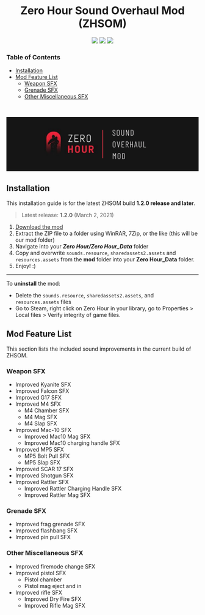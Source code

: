 <h1 align="center">Zero Hour Sound Overhaul Mod (ZHSOM) </h1>
<p align="center">
  <img src="https://img.shields.io/badge/MAINTAINED-YES-orange?style=for-the-badge">
  <img src="https://img.shields.io/badge/LICENSE-MIT-blue?style=for-the-badge">
  <img src="https://img.shields.io/github/issues/VaughnValle/zhsom?style=for-the-badge">
</p>

### Table of Contents 
- [Installation](#installation)
- [Mod Feature List](#mod-feature-list)
  - [Weapon SFX](#weapon-sfx)
  - [Grenade SFX](#grenade-sfx)
  - [Other Miscellaneous SFX](#other-miscellaneous-sfx)

<br />

[![ZHSOM](https://raw.githubusercontent.com/VaughnValle/demo/master/zhsom_header.png "ZHSOM Header")](https://store.steampowered.com/app/1359090/Zero_Hour)

## Installation

This installation guide is for the latest ZHSOM build **1.2.0 release and later**.

> Latest release: **1.2.0** (March 2, 2021)

1. [Download the mod](https://github.com/VaughnValle/zhsom/releases/download/v1.2.0/v1.2.0.zip)
2. Extract the ZIP file to a folder using WinRAR, 7Zip, or the like (this will be our mod folder)
3. Navigate into your ***Zero Hour/Zero Hour_Data*** folder
4. Copy and overwrite `sounds.resource`, `sharedassets2.assets` and `resources.assets` from the **mod** folder into your **Zero Hour_Data** folder.
5. Enjoy! :)

---
To **uninstall** the mod:
- Delete the `sounds.resource`, `sharedassets2.assets`, and `resources.assets` files
- Go to Steam, right click on Zero Hour in your library, go to Properties > Local files > Verify integrity of game files.

## Mod Feature List

This section lists the included sound improvements in the current build of ZHSOM.

### Weapon SFX

- Improved Kyanite SFX
- Improved Falcon SFX
- Improved G17 SFX
- Improved M4 SFX
  - M4 Chamber SFX
  - M4 Mag SFX
  - M4 Slap SFX
- Improved Mac-10 SFX
  - Improved Mac10 Mag SFX
  - Improved Mac10 charging handle SFX
- Improved MP5 SFX
  - MP5 Bolt Pull SFX
  - MP5 Slap SFX
- Improved SCAR 17 SFX
- Improved Shotgun SFX
- Improved Rattler SFX
  - Improved Rattler Charging Handle SFX
  - Improved Rattler Mag SFX

### Grenade SFX
- Improved frag grenade SFX
- Improved flashbang SFX
- Improved pin pull SFX

### Other Miscellaneous SFX
- Improved firemode change SFX
- Improved pistol SFX
  - Pistol chamber
  - Pistol mag eject and in
- Improved rifle SFX
  - Improved Dry Fire SFX
  - Improved Rifle Mag SFX

